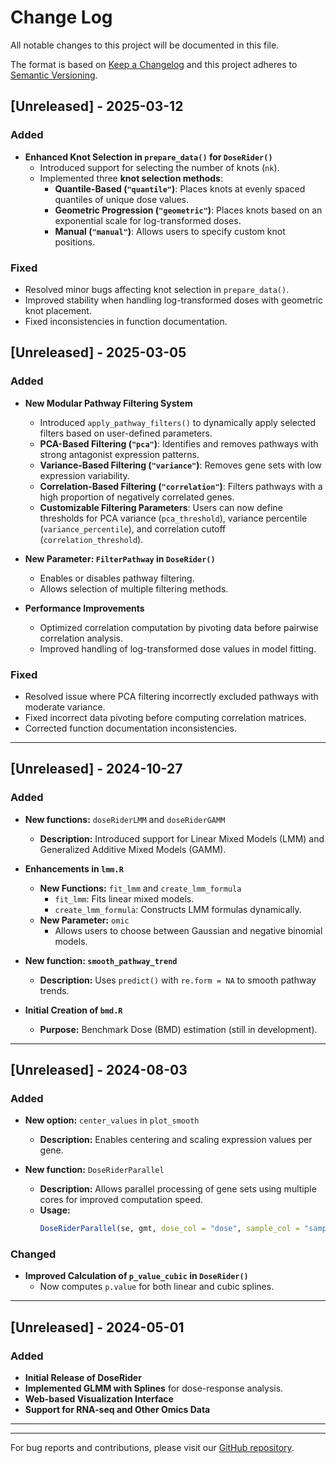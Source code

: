 # Change Log

All notable changes to this project will be documented in this file.

The format is based on [Keep a Changelog](http://keepachangelog.com/) and this project adheres to [Semantic Versioning](http://semver.org/).

## [Unreleased] - 2025-03-12  

### **Added**  
- **Enhanced Knot Selection in `prepare_data()` for `DoseRider()`**  
  - Introduced support for selecting the number of knots (`nk`).  
  - Implemented three **knot selection methods**:  
    - **Quantile-Based (`"quantile"`)**: Places knots at evenly spaced quantiles of unique dose values.  
    - **Geometric Progression (`"geometric"`)**: Places knots based on an exponential scale for log-transformed doses.  
    - **Manual (`"manual"`)**: Allows users to specify custom knot positions.  

### **Fixed**  
- Resolved minor bugs affecting knot selection in `prepare_data()`.  
- Improved stability when handling log-transformed doses with geometric knot placement.  
- Fixed inconsistencies in function documentation.



## [Unreleased] - 2025-03-05

### Added
- **New Modular Pathway Filtering System**
  - Introduced `apply_pathway_filters()` to dynamically apply selected filters based on user-defined parameters.
  - **PCA-Based Filtering (`"pca"`)**: Identifies and removes pathways with strong antagonist expression patterns.
  - **Variance-Based Filtering (`"variance"`)**: Removes gene sets with low expression variability.
  - **Correlation-Based Filtering (`"correlation"`)**: Filters pathways with a high proportion of negatively correlated genes.
  - **Customizable Filtering Parameters**: Users can now define thresholds for PCA variance (`pca_threshold`), variance percentile (`variance_percentile`), and correlation cutoff (`correlation_threshold`).

- **New Parameter: `FilterPathway` in `DoseRider()`**
  - Enables or disables pathway filtering.
  - Allows selection of multiple filtering methods.

- **Performance Improvements**
  - Optimized correlation computation by pivoting data before pairwise correlation analysis.
  - Improved handling of log-transformed dose values in model fitting.
  
### Fixed
- Resolved issue where PCA filtering incorrectly excluded pathways with moderate variance.
- Fixed incorrect data pivoting before computing correlation matrices.
- Corrected function documentation inconsistencies.

---

## [Unreleased] - 2024-10-27

### Added
- **New functions:** `doseRiderLMM` and `doseRiderGAMM`
  - **Description:** Introduced support for Linear Mixed Models (LMM) and Generalized Additive Mixed Models (GAMM).

- **Enhancements in `lmm.R`**
  - **New Functions:** `fit_lmm` and `create_lmm_formula`
    - `fit_lmm`: Fits linear mixed models.
    - `create_lmm_formula`: Constructs LMM formulas dynamically.
  - **New Parameter:** `omic`
    - Allows users to choose between Gaussian and negative binomial models.

- **New function: `smooth_pathway_trend`**
  - **Description:** Uses `predict()` with `re.form = NA` to smooth pathway trends.

- **Initial Creation of `bmd.R`**
  - **Purpose:** Benchmark Dose (BMD) estimation (still in development).

---

## [Unreleased] - 2024-08-03

### Added
- **New option:** `center_values` in `plot_smooth`
  - **Description:** Enables centering and scaling expression values per gene.

- **New function:** `DoseRiderParallel`
  - **Description:** Allows parallel processing of gene sets using multiple cores for improved computation speed.
  - **Usage:**  
    ```r
    DoseRiderParallel(se, gmt, dose_col = "dose", sample_col = "sample", omic = "rnaseq", minGSsize = 5, maxGSsize = 300, method = "fdr", num_cores = 5)
    ```

### Changed
- **Improved Calculation of `p_value_cubic` in `DoseRider()`**
  - Now computes `p.value` for both linear and cubic splines.

---

## [Unreleased] - 2024-05-01

### Added
- **Initial Release of DoseRider**
- **Implemented GLMM with Splines** for dose-response analysis.
- **Web-based Visualization Interface**
- **Support for RNA-seq and Other Omics Data**

---


---

For bug reports and contributions, please visit our [GitHub repository](https://github.com/icbi-lab/DoseRider).  

